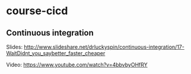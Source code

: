 # course-cicd

## Continuous integration
Slides: http://www.slideshare.net/drluckyspin/continuous-integration/17-WaitDidnt_you_saybetter_faster_cheaper

Video: https://www.youtube.com/watch?v=4bbvbyOHfRY
